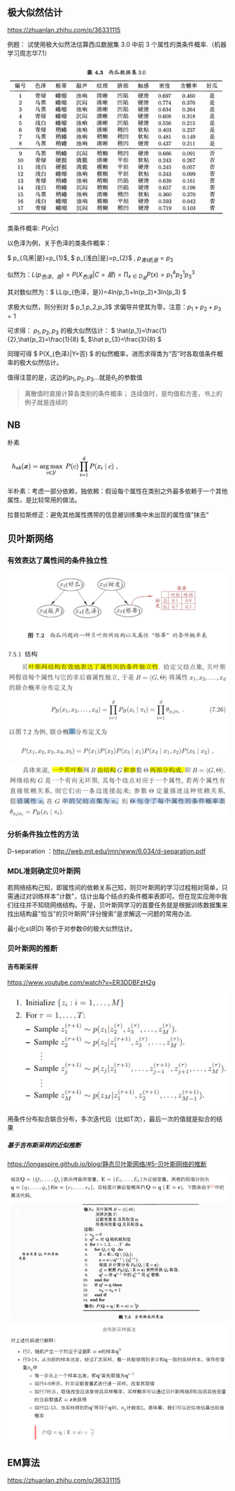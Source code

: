 ## 极大似然估计

https://zhuanlan.zhihu.com/p/36331115

例题： 试使用极大似然法估算西瓜数据集 3.0 中前 3 个属性的类条件概率.（机器学习周志华7.1）

![image-20210305133027897](../images/image-20210305133027897.png) 

类条件概率: $P(x|c)$

以色泽为例，关于色泽的类条件概率：

$ p_{乌黑|是}=p_{1}$, $ p_{浅白|是}=p_{2}$ , $p_{青绿|是}=p_{3}$ 

似然为：$L(p_{色泽，是}) = P(X_{色泽}|C=是) =\prod_{x\in D_{是}}P(x) = p_{1}^{4}p_{2}^{1}p_3^{3}$

其对数似然为：$ LL(p_{色泽，是})=4ln(p_1)+ln(p_2)+3ln(p_3) $ 

求极大似然，则分别对 $ p_1,p_2,p_3$ 求偏导并使其为零，注意：$p_1+p_2+p_3 = 1$

可求得： $p_1,p_2,p_3$ 的极大似然估计： $ \hat{p_1}=\frac{1}{2},\hat{p_2}=\frac{1}{8} $, $\hat p_{3}=\frac{3}{8} $

同理可得  $ P(X_{色泽}|Y=否) $ 的似然概率，进而求得类为“否”时各取值条件概率的极大似然估计。

值得注意的是，这边的$p_1,p_2,p_3 \dots$就是$\theta_c$的参数值

>  离散值时直接计算各类别的条件概率； 连续值时，是均值和方差，书上的例子就是连续的



## NB

朴素

![image-20210305151752792](../images/image-20210305151752792.png)

半朴素：考虑一部分依赖，独依赖：假设每个属性在类别之外最多依赖于一个其他属性，是比较常用的做法。

拉普拉斯修正：避免其他属性携带的信息被训练集中未出现的属性值”抹去“

## 贝叶斯网络

### 有效表达了属性间的条件独立性

![image-20210305152441115](../images/image-20210305152441115.png)

![image-20210305161044268](../images/image-20210305161044268.png)

### 分析条件独立性的方法

D-separation ：http://web.mit.edu/jmn/www/6.034/d-separation.pdf

### MDL准则确定贝叶斯网

若网络结构己知，即属性间的依赖关系己知，则贝叶斯网的学习过程相对简单，只需通过对训练样本"计数"，估计出每个结点的条件概率表即可。但在现实应用中我们往往并不知晓网络结构。于是，贝叶斯网学习的首要任务就是根据训练数据集来找出结构最"恰当"的贝叶斯网"评分搜索"是求解这一问题的常用办法.

最小化$s(B|D)$ 等价于对参数$\Theta$的极大似然估计。

### 贝叶斯网的推断

#### 吉布斯采样

https://www.youtube.com/watch?v=ER3DDBFzH2g

![image-20210305173951536](../images/image-20210305173951536.png)

用条件分布拟合联合分布，多次迭代后（比如T次），最后一次的值就是拟合的结果

##### 基于吉布斯采样的近似推断

https://longaspire.github.io/blog/静态贝叶斯网络/#5-贝叶斯网络的推断

![image-20210305174927683](../images/image-20210305174927683.png)



## EM算法

https://zhuanlan.zhihu.com/p/36331115